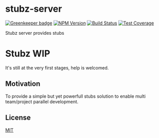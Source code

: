 # stubz-server

[![Greenkeeper badge](https://badges.greenkeeper.io/hisco/stubz-server.svg)](https://greenkeeper.io/)
[![NPM Version][npm-image]][npm-url]
[![Build Status][travis-image]][travis-url]
[![Test Coverage][coveralls-image]][coveralls-url]

  Stubz server provides stubs
# Stubz WIP
It's still at the very first stages, help is welcomed.

## Motivation
To provide a simple but yet powerfull stubs solution to enable multi team/project parallel development.

## License

  [MIT](LICENSE)

[npm-image]: https://img.shields.io/npm/v/files-trace.svg
[npm-url]: https://npmjs.org/package/files-trace
[travis-image]: https://img.shields.io/travis/hisco/files-trace/master.svg?style=flat-square
[travis-url]: https://travis-ci.org/hisco/files-trace
[coveralls-image]: https://coveralls.io/repos/github/hisco/files-trace/badge.svg?branch=master
[coveralls-url]: https://coveralls.io/github/hisco/files-trace?branch=master
